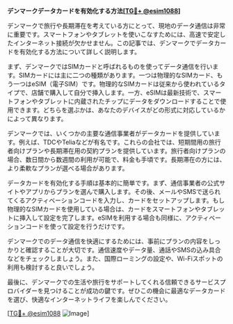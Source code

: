 **デンマークデータカードを有効化する方法[[TG💪+ @esim1088](https://t.me/s/esim1088)]**

デンマークで旅行や長期滞在を考えている方にとって、現地のデータ通信は非常に重要です。スマートフォンやタブレットを使いこなすためには、高速で安定したインターネット接続が欠かせません。この記事では、デンマークでデータカードを有効化する方法について詳しく説明します。

まず、デンマークではSIMカードと呼ばれるものを使ってデータ通信を行います。SIMカードには主に二つの種類があります。一つは物理的なSIMカード、もう一つはeSIM（電子SIM）です。物理的なSIMカードは従来から使われているタイプで、店舗で購入して自分で挿入します。一方、eSIMは最新技術で、スマートフォンやタブレットに内蔵されたチップにデータをダウンロードすることで使用できます。どちらを選ぶかは、あなたのデバイスがどの形式に対応しているかによって異なります。

デンマークでは、いくつかの主要な通信事業者がデータカードを提供しています。例えば、TDCやTeliaなどが有名です。これらの会社では、短期間用の旅行者向けプランや長期滞在用の契約プランを提供しています。旅行者向けプランの場合、数日間から数週間の利用が可能で、料金も手頃です。長期滞在の方には、より柔軟なプランが選べる場合があります。

データカードを有効化する手順は基本的に簡単です。まず、通信事業者の公式サイトやアプリからプランを選んで購入します。その後、メールやSMSで送られてくるアクティベーションコードを入力し、カードをセットアップします。もし物理的なSIMカードを使用している場合は、カードをスマートフォンやタブレットに挿入して設定を完了します。eSIMを利用する場合も同様に、アクティベーションコードを使って設定を行うだけです。

デンマークでのデータ通信を快適にするためには、事前にプランの内容をしっかりと確認することが大切です。通信速度やデータ量、通話やSMSの込み具合などをチェックしましょう。また、国際ローミングの設定や、Wi-Fiスポットの利用も検討すると良いでしょう。

最後に、デンマークでの生活や旅行をサポートしてくれる信頼できるサービスプロバイダーを見つけることが成功の鍵です。ぜひこの機会に最適なデータカードを選び、快適なインターネットライフを楽しんでください。

[[TG💪+ @esim1088](https://t.me/s/esim1088) ![Image](https://i.postimg.cc/Y0z9fWf4/image.png)]
